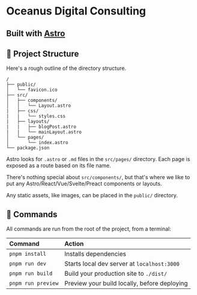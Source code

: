 # Oceanus Digital Consulting
## Built with [Astro](https://astro.build/)

## 🚀 Project Structure

Here's a rough outline of the directory structure.

```
/
├── public/
│   └── favicon.ico
├── src/
│   ├── components/
│   │   └── Layout.astro
|   ├── css/
|   |   └── styles.css
|   ├── layouts/
|   |   ├── blogPost.astro
|   |   └── mainLayout.astro
│   └── pages/
│       └── index.astro
└── package.json
```

Astro looks for `.astro` or `.md` files in the `src/pages/` directory. Each page is exposed as a route based on its file name.

There's nothing special about `src/components/`, but that's where we like to put any Astro/React/Vue/Svelte/Preact components or layouts.

Any static assets, like images, can be placed in the `public/` directory.

## 🧞 Commands

All commands are run from the root of the project, from a terminal:

| Command            | Action                                       |
| :----------------  | :------------------------------------------- |
| `pnpm install`     | Installs dependencies                        |
| `pnpm run dev`     | Starts local dev server at `localhost:3000`  |
| `pnpm run build`   | Build your production site to `./dist/`      |
| `pnpm run preview` | Preview your build locally, before deploying |
